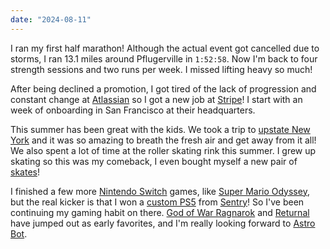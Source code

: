 ```yaml
---
date: "2024-08-11"
---
```


I ran my first half marathon! Although the actual event got cancelled due to storms, I ran 13.1 miles around Pflugerville in `1:52:58`. Now I'm back to four strength sessions and two runs per week. I missed lifting heavy so much!

After being declined a promotion, I got tired of the lack of progression and constant change at [Atlassian][atlassian] so I got a new job at [Stripe][stripe]! I start with an week of onboarding in San Francisco at their headquarters.

This summer has been great with the kids. We took a trip to [upstate New York][cow] and it was so amazing to breath the fresh air and get away from it all! We also spent a lot of time at the roller skating rink this summer. I grew up skating so this was my comeback, I even bought myself a new pair of [skates][skates]!

I finished a few more [Nintendo Switch][switch] games, like [Super Mario Odyssey][mario], but the real kicker is that I won a [custom PS5][playstation] from [Sentry][sentry]! So I've been continuing my gaming habit on there. [God of War Ragnarok][god-of-war] and [Returnal][returnal] have jumped out as early favorites, and I'm really looking forward to [Astro Bot][astro-bot].

[atlassian]: https://www.atlassian.com
[stripe]: https://stripe.com
[cow]: https://www.instagram.com/p/C-jVMVPNUnM
[skates]: https://amzn.to/3M0z14L
[switch]: https://amzn.to/3ywCrcx
[mario]: https://amzn.to/3WYtIJk
[playstation]: https://amzn.to/4coH1rh
[sentry]: https://sentry.io
[god-of-war]: https://amzn.to/4ckfTcJ
[returnal]: https://amzn.to/4dlsMo8
[astro-bot]: https://amzn.to/4djRd5B
